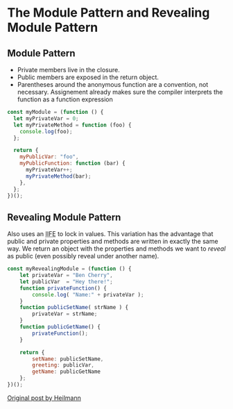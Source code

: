 # The Module Pattern and Revealing Module Pattern

## Module Pattern

- Private members live in the closure.
- Public members are exposed in the return object.
- Parentheses around the anonymous function are a convention, not necessary. Assignement already makes sure the compiler interprets the function as a function expression

```javascript
const myModule = (function () {
  let myPrivateVar = 0;
  let myPrivateMethod = function (foo) {
    console.log(foo);
  };

  return {
    myPublicVar: "foo",
    myPublicFunction: function (bar) {
      myPrivateVar++;
      myPrivateMethod(bar);
    },
  };
})();
```

## Revealing Module Pattern

Also uses an <abbr title="immediately-invoked function expression">IIFE</abbr> to lock in values.
This variation has the advantage that public and private properties and methods are written in exactly the same way. We return an object with the properties and methods we want to _reveal_ as public (even possibly reveal under another name).

```javascript
const myRevealingModule = (function () {
    let privateVar = "Ben Cherry",
    let publicVar  = "Hey there!";
    function privateFunction() {
        console.log( "Name:" + privateVar );
    }
    function publicSetName( strName ) {
        privateVar = strName;
    }
    function publicGetName() {
        privateFunction();
    }

    return {
        setName: publicSetName,
        greeting: publicVar,
        getName: publicGetName
    };
})();
```

[Original post by Heilmann](https://christianheilmann.com/2007/08/22/again-with-the-module-pattern-reveal-something-to-the-world/)
